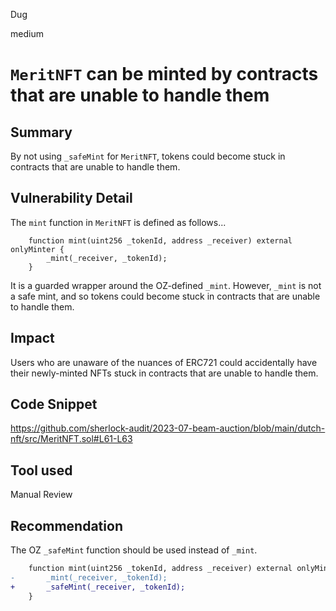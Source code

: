 Dug

medium

# `MeritNFT` can be minted by contracts that are unable to handle them

## Summary

By not using `_safeMint` for `MeritNFT`, tokens could become stuck in contracts that are unable to handle them.

## Vulnerability Detail

The `mint` function in `MeritNFT` is defined as follows...

```solidity
    function mint(uint256 _tokenId, address _receiver) external onlyMinter {
        _mint(_receiver, _tokenId);
    }
```

It is a guarded wrapper around the OZ-defined `_mint`. However, `_mint` is not a safe mint, and so tokens could become stuck in contracts that are unable to handle them.

## Impact

Users who are unaware of the nuances of ERC721 could accidentally have their newly-minted NFTs stuck in contracts that are unable to handle them.

## Code Snippet

https://github.com/sherlock-audit/2023-07-beam-auction/blob/main/dutch-nft/src/MeritNFT.sol#L61-L63

## Tool used

Manual Review

## Recommendation

The OZ `_safeMint` function should be used instead of `_mint`.

```diff
    function mint(uint256 _tokenId, address _receiver) external onlyMinter {
-       _mint(_receiver, _tokenId);
+       _safeMint(_receiver, _tokenId);
    }
```